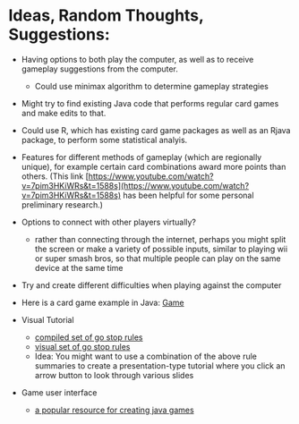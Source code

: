 # Ideas, Random Thoughts, Suggestions:

- Having options to both play the computer, as well as to receive gameplay suggestions from the computer.
    - Could use minimax algorithm to determine gameplay strategies
- Might try to find existing Java code that performs regular card games and make edits to that.
- Could use R, which has existing card game packages as well as an Rjava package, to perform some statistical analyis.
- Features for different methods of gameplay (which are regionally unique), for example certain card combinations award more points than others.  (This link [https://www.youtube.com/watch?v=7pim3HKiWRs&t=1588s](https://www.youtube.com/watch?v=7pim3HKiWRs&t=1588s) has been helpful for some personal preliminary research.)
- Options to connect with other players virtually?

    - rather than connecting through the internet, perhaps you might split the screen or make a variety of possible inputs, similar to playing wii or super smash bros, so that multiple people can play on the same device at the same time

- Try and create different difficulties when playing against the computer
- Here is a card game example in Java: [Game](http://www.techdive.in/java/card-game-using-java#:~:text=By%20arunraj.%20Here%20is%20a%20simple%20game%20played,number%20wins%20the%20round%20and%20gets%20a%20point.)


- Visual Tutorial
    - [compiled set of go stop rules](https://www.pagat.com/fishing/gostop.html)
    - [visual set of go stop rules](https://www.instructables.com/How-to-Play-Go-Stop/)
    - Idea: You might want to use a combination of the above rule summaries to create a presentation-type tutorial where you click an arrow button to look through various slides
- Game user interface
    - [a popular resource for creating java games](http://zetcode.com/javagames/)
